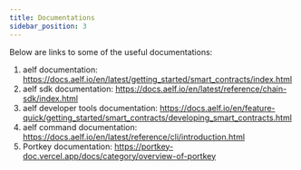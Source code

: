 ```yaml
---
title: Documentations
sidebar_position: 3
---
```


Below are links to some of the useful documentations:

1. aelf documentation: https://docs.aelf.io/en/latest/getting_started/smart_contracts/index.html
2. aelf sdk documentation: https://docs.aelf.io/en/latest/reference/chain-sdk/index.html
3. aelf developer tools documentation: https://docs.aelf.io/en/feature-quick/getting_started/smart_contracts/developing_smart_contracts.html
4. aelf command documentation: https://docs.aelf.io/en/latest/reference/cli/introduction.html
5. Portkey documentation: https://portkey-doc.vercel.app/docs/category/overview-of-portkey